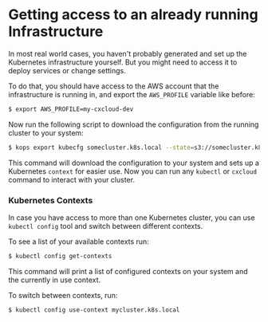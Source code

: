 # Getting access to an already running Infrastructure

In most real world cases, you haven't probably generated and set up the Kubernetes infrastructure yourself. But you might need to access it to deploy services or change settings.

To do that, you should have access to the AWS account that the infrastructure is running in, and export the `AWS_PROFILE` variable like before:

```bash
$ export AWS_PROFILE=my-cxcloud-dev
```

Now run the following script to download the configuration from the running cluster to your system:

```bash
$ kops export kubecfg somecluster.k8s.local --state=s3://somecluster.k8s.local
```

This command will download the configuration to your system and sets up a Kubernetes `context` for easier use. Now you can run any `kubectl` or `cxcloud` command to interact with your cluster.

<!-- {% hint style="warning" %}
If you have MFA activated on your AWS account, run the above command and see an error related to AWS environment, please check the [AWS MFA troubleshooting guide](../troubleshooting/aws-multi-factor-authentication-issues.md).
{% endhint %} -->

### Kubernetes Contexts

In case you have access to more than one Kubernetes cluster, you can use `kubectl config` tool and switch between different contexts.

To see a list of your available contexts run:

```bash
$ kubectl config get-contexts
```

This command will print a list of configured contexts on your system and the currently in use context.

To switch between contexts, run:

```bash
$ kubectl config use-context mycluster.k8s.local
```
